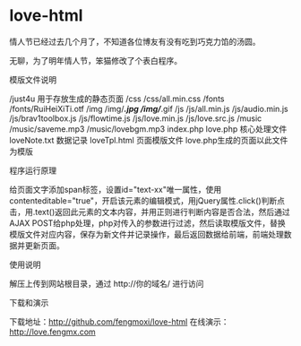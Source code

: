 love-html
=========
情人节已经过去几个月了，不知道各位博友有没有吃到巧克力馅的汤圆。

无聊，为了明年情人节，笨猫修改了个表白程序。

模版文件说明

/just4u  用于存放生成的静态页面
/css
  /css/all.min.css
/fonts
  /fonts/RuiHeiXiTi.otf
/img
  /img/***.jpg
  /img/***.gif
/js
  /js/all.min.js
  /js/audio.min.js
  /js/brav1toolbox.js
  /js/flowtime.js
  /js/love.min.js
  /js/love.src.js
/music
  /music/saveme.mp3
  /music/lovebgm.mp3
index.php
love.php  核心处理文件
loveNote.txt  数据记录
loveTpl.html  页面模版文件 love.php生成的页面以此文件为模版

程序运行原理

给页面文字添加span标签，设置id="text-xx"唯一属性，使用contenteditable="true"，开启该元素的编辑模式，用jQuery属性.click()判断点击，用.text()返回此元素的文本内容，并用正则进行判断内容是否合法，然后通过AJAX POST给php处理，php对传入的参数进行过滤，然后读取模版文件，替换模版文件对应内容，保存为新文件并记录操作，最后返回数据给前端，前端处理数据并更新页面。

使用说明

解压上传到网站根目录，通过 http://你的域名/ 进行访问 

下载和演示

下载地址：http://github.com/fengmoxi/love-html
在线演示：http://love.fengmx.com
